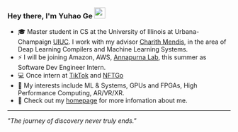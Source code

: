 <!--
**Geyuhao/Geyuhao** is a ✨ _special_ ✨ repository because its `README.md` (this file) appears on your GitHub profile.

Here are some ideas to get you started:

- 🔭 I’m currently working on ...
- 🌱 I’m currently learning ...
- 👯 I’m looking to collaborate on ...
- 🤔 I’m looking for help with ...
- 💬 Ask me about ...
- 📫 How to reach me: ...
- 😄 Pronouns: ...
- ⚡ Fun fact: ...
-->

### Hey there, I'm Yuhao Ge <a href="https://www.gautamkrishnar.com/"><img src="https://media.giphy.com/media/hvRJCLFzcasrR4ia7z/giphy.gif" width="25px"></a>
- 🎓 Master student in CS at the University of Illinois at Urbana-Champaign [UIUC](https://illinois.edu/). I work with my advisor [Charith Mendis](https://charithmendis.com), in the area of Deap Learning Compilers and Machine Learning Systems.
- ⚡ I will be joining Amazon, AWS, [Annapurna Lab](https://www.amazon.jobs/content/en/teams/amazon-web-services/annapurna-labs), this summer as Software Dev Engineer Intern.
- 💻 Once intern at [TikTok](https://www.tiktok.com) and [NFTGo](https://nftgo.io)
- 🧠 My interests include ML & Systems, GPUs and FPGAs, High Performance Computing, AR/VR/XR.
- 🚀 Check out my [homepage](https://geyuhao33.web.illinois.edu) for more infomation about me.

---
*"The journey of discovery never truly ends."*
